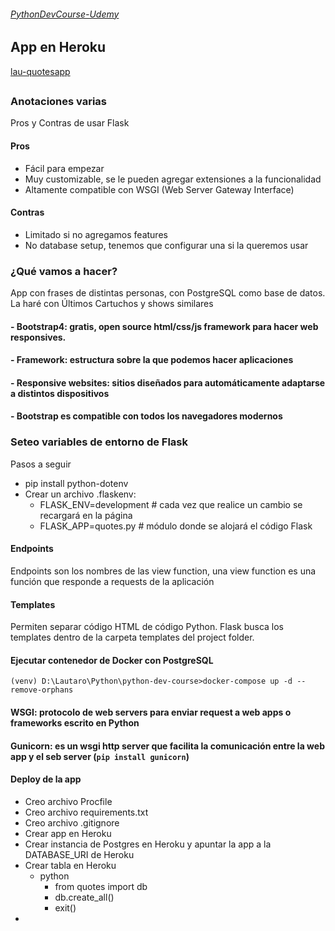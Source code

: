 ###### [PythonDevCourse-Udemy](https://www.udemy.com/course/python-developer-pythondjangoflaskpostgresqlmysqlapi/learn/lecture/25640228#overview)

## App en Heroku
[lau-quotesapp](https://lau-quotesapp.herokuapp.com/)

##

### Anotaciones varias

Pros y Contras de usar Flask

#### Pros
- Fácil para empezar
- Muy customizable, se le pueden agregar extensiones a la funcionalidad
- Altamente compatible con WSGI (Web Server Gateway Interface)

#### Contras
- Limitado si no agregamos features
- No database setup, tenemos que configurar una si la queremos usar

### ¿Qué vamos a hacer?
App con frases de distintas personas, con PostgreSQL como base de datos. La haré con Últimos Cartuchos y shows similares

#### - Bootstrap4: gratis, open source html/css/js framework para hacer web responsives.

#### - Framework: estructura sobre la que podemos hacer aplicaciones

#### - Responsive websites: sitios diseñados para automáticamente adaptarse a distintos dispositivos

#### - Bootstrap es compatible con todos los navegadores modernos

### Seteo variables de entorno de Flask

Pasos a seguir

- pip install python-dotenv
- Crear un archivo .flaskenv:
  - FLASK_ENV=development # cada vez que realice un cambio se recargará en la página
  - FLASK_APP=quotes.py # módulo donde se alojará el código Flask

#### Endpoints
Endpoints son los nombres de las view function, una view function es una función que responde a requests de la aplicación

#### Templates
Permiten separar código HTML de código Python. Flask busca los templates dentro de la carpeta templates del project folder.

#### Ejecutar contenedor de Docker con PostgreSQL
`(venv) D:\Lautaro\Python\python-dev-course>docker-compose up -d --remove-orphans`

#### WSGI: protocolo de web servers para enviar request a web apps o frameworks escrito en Python

#### Gunicorn: es un wsgi http server que facilita la comunicación entre la web app y el seb server (`pip install gunicorn`)

#### Deploy de la app

- Creo archivo Procfile
- Creo archivo requirements.txt
- Creo archivo .gitignore
- Crear app en Heroku
- Crear instancia de Postgres en Heroku y apuntar la app a la DATABASE_URI de Heroku
- Crear tabla en Heroku
  - python
    - from quotes import db
    - db.create_all()
    - exit()
- 
